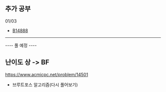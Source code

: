 ## 추가 공부
01/03
- [B14888](B14888.java)


---
---- 풀 예정 ----
## 난이도 상 -> BF

https://www.acmicpc.net/problem/14501
- 브루트포스 알고리즘(다시 풀어보기)